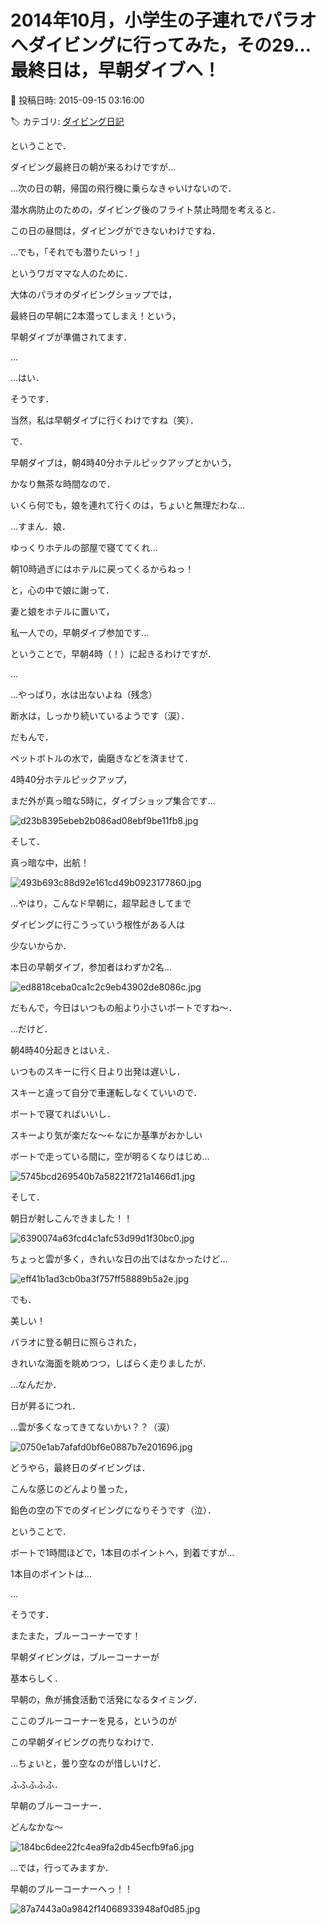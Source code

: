 # 2014年10月，小学生の子連れでパラオへダイビングに行ってみた，その29…最終日は，早朝ダイブへ！

📅 投稿日時: 2015-09-15 03:16:00

🏷️ カテゴリ: [ダイビング日記](ce3a7a8d424d112fce83ee85c81a0e344.md)

ということで．


ダイビング最終日の朝が来るわけですが…





…次の日の朝，帰国の飛行機に乗らなきゃいけないので．


潜水病防止のための，ダイビング後のフライト禁止時間を考えると．


この日の昼間は，ダイビングができないわけですね．





…でも，「それでも潜りたいっ！」


というワガママな人のために．


大体のパラオのダイビングショップでは，


最終日の早朝に2本潜ってしまえ！という，


早朝ダイブが準備されてます．


…


…はい．


そうです．


当然，私は早朝ダイブに行くわけですね（笑）．





で．


早朝ダイブは，朝4時40分ホテルピックアップとかいう，


かなり無茶な時間なので．


いくら何でも，娘を連れて行くのは，ちょいと無理だわな…





…すまん．娘．


ゆっくりホテルの部屋で寝ててくれ…


朝10時過ぎにはホテルに戻ってくるからねっ！





と，心の中で娘に謝って．


妻と娘をホテルに置いて，


私一人での，早朝ダイブ参加です…





ということで，早朝4時（！）に起きるわけですが．


…


…やっぱり，水は出ないよね（残念）


断水は，しっかり続いているようです（涙）．





だもんで．


ペットボトルの水で，歯磨きなどを済ませて．





4時40分ホテルピックアップ，


まだ外が真っ暗な5時に，ダイブショップ集合です…




![d23b8395ebeb2b086ad08ebf9be11fb8.jpg](images/d23b8395ebeb2b086ad08ebf9be11fb8.jpg)







そして．


真っ暗な中，出航！




![493b693c88d92e161cd49b0923177860.jpg](images/493b693c88d92e161cd49b0923177860.jpg)




…やはり，こんなド早朝に，超早起きしてまで


ダイビングに行こうっていう根性がある人は


少ないからか．


本日の早朝ダイブ，参加者はわずか2名…




![ed8818ceba0ca1c2c9eb43902de8086c.jpg](images/ed8818ceba0ca1c2c9eb43902de8086c.jpg)




だもんで，今日はいつもの船より小さいボートですね～．





…だけど．


朝4時40分起きとはいえ．


いつものスキーに行く日より出発は遅いし．


スキーと違って自分で車運転しなくていいので．


ボートで寝てればいいし．


スキーより気が楽だな～←なにか基準がおかしい





ボートで走っている間に，空が明るくなりはじめ…




![5745bcd269540b7a58221f721a1466d1.jpg](images/5745bcd269540b7a58221f721a1466d1.jpg)




そして．


朝日が射しこんできました！！




![6390074a63fcd4c1afc53d99d1f30bc0.jpg](images/6390074a63fcd4c1afc53d99d1f30bc0.jpg)




ちょっと雲が多く，きれいな日の出ではなかったけど…




![eff41b1ad3cb0ba3f757ff58889b5a2e.jpg](images/eff41b1ad3cb0ba3f757ff58889b5a2e.jpg)




でも．


美しい！





パラオに登る朝日に照らされた，


きれいな海面を眺めつつ，しばらく走りましたが．


…なんだか．


日が昇るにつれ．


…雲が多くなってきてないかい？？（涙）




![0750e1ab7afafd0bf6e0887b7e201696.jpg](images/0750e1ab7afafd0bf6e0887b7e201696.jpg)




どうやら，最終日のダイビングは．


こんな感じのどんより曇った，


鉛色の空の下でのダイビングになりそうです（泣）．





ということで．


ボートで1時間ほどで，1本目のポイントへ，到着ですが…


1本目のポイントは…


…


そうです．


またまた，ブルーコーナーです！





早朝ダイビングは，ブルーコーナーが


基本らしく．


早朝の，魚が捕食活動で活発になるタイミング．


ここのブルーコーナーを見る，というのが


この早朝ダイビングの売りなわけで．





…ちょいと，曇り空なのが惜しいけど．


ふふふふふ．


早朝のブルーコーナー．


どんなかな～




![184bc6dee22fc4ea9fa2db45ecfb9fa6.jpg](images/184bc6dee22fc4ea9fa2db45ecfb9fa6.jpg)







…では，行ってみますか．


早朝のブルーコーナーへっ！！




![87a7443a0a9842f14068933948af0d85.jpg](images/87a7443a0a9842f14068933948af0d85.jpg)
